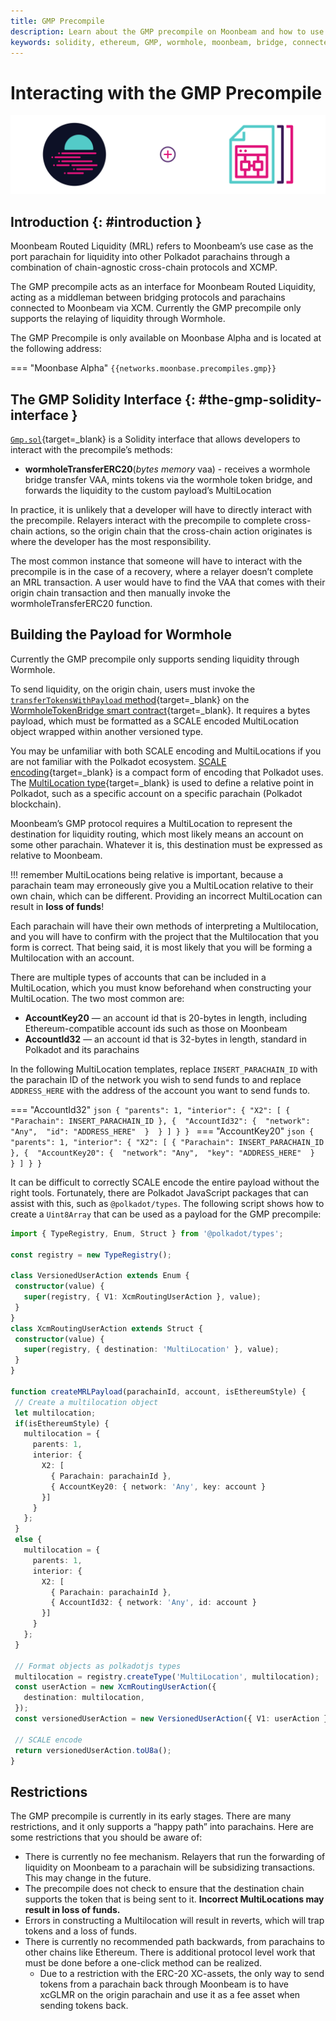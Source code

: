 ```yaml
---
title: GMP Precompile
description: Learn about the GMP precompile on Moonbeam and how to use it with the Moonbeam Routed Liquidity program provided by bridges like Wormhole.
keywords: solidity, ethereum, GMP, wormhole, moonbeam, bridge, connected, contracts, MRL
---
```


# Interacting with the GMP Precompile

![GMP Precompile Moonbeam Banner](/images/builders/pallets-precompiles/precompiles/gmp/gmp-banner.png)

## Introduction {: #introduction } 

Moonbeam Routed Liquidity (MRL) refers to Moonbeam’s use case as the port parachain for liquidity into other Polkadot parachains through a combination of chain-agnostic cross-chain protocols and XCMP. 

The GMP precompile acts as an interface for Moonbeam Routed Liquidity, acting as a middleman between bridging protocols and parachains connected to Moonbeam via XCM. Currently the GMP precompile only supports the relaying of liquidity through Wormhole.

The GMP Precompile is only available on Moonbase Alpha and is located at the following address:  

=== "Moonbase Alpha"
     ```
     {{networks.moonbase.precompiles.gmp}}
     ```

## The GMP Solidity Interface {: #the-gmp-solidity-interface }

[`Gmp.sol`](https://github.com/PureStake/moonbeam/blob/master/precompiles/gmp/Gmp.sol){target=_blank} is a Solidity interface that allows developers to interact with the precompile’s methods:  

- **wormholeTransferERC20**(*bytes memory* vaa) - receives a wormhole bridge transfer VAA, mints tokens via the wormhole token bridge, and forwards the liquidity to the custom payload’s MultiLocation

In practice, it is unlikely that a developer will have to directly interact with the precompile. Relayers interact with the precompile to complete cross-chain actions, so the origin chain that the cross-chain action originates is where the developer has the most responsibility.

The most common instance that someone will have to interact with the precompile is in the case of a recovery, where a relayer doesn’t complete an MRL transaction. A user would have to find the VAA that comes with their origin chain transaction and then manually invoke the wormholeTransferERC20 function.

## Building the Payload for Wormhole

Currently the GMP precompile only supports sending liquidity through Wormhole.  

To send liquidity, on the origin chain, users must invoke the [`transferTokensWithPayload` method](https://book.wormhole.com/technical/evm/tokenLayer.html#contract-controlled-transfer){target=_blank} on the [WormholeTokenBridge smart contract](https://github.com/wormhole-foundation/wormhole/blob/main/ethereum/contracts/bridge/interfaces/ITokenBridge.sol){target=_blank}. It requires a bytes payload, which must be formatted as a SCALE encoded MultiLocation object wrapped within another versioned type.  

You may be unfamiliar with both SCALE encoding and MultiLocations if you are not familiar with the Polkadot ecosystem. [SCALE encoding](https://docs.substrate.io/reference/scale-codec/){target=_blank} is a compact form of encoding that Polkadot uses. The [MultiLocation type](https://wiki.polkadot.network/docs/learn-xcvm){target=_blank} is used to define a relative point in Polkadot, such as a specific account on a specific parachain (Polkadot blockchain).  

Moonbeam’s GMP protocol requires a MultiLocation to represent the destination for liquidity routing, which most likely means an account on some other parachain. Whatever it is, this destination must be expressed as relative to Moonbeam.  

!!! remember
    MultiLocations being relative is important, because a parachain team may erroneously give you a MultiLocation relative to their own chain, which can be different. Providing an incorrect MultiLocation can result in **loss of funds**!   

Each parachain will have their own methods of interpreting a Multilocation, and you will have to confirm with the project that the Multilocation that you form is correct. That being said, it is most likely that you will be forming a Multilocation with an account.

There are multiple types of accounts that can be included in a MultiLocation, which you must know beforehand when constructing your MultiLocation. The two most common are:

- **AccountKey20** — an account id that is 20-bytes in length, including Ethereum-compatible account ids such as those on Moonbeam
- **AccountId32** — an account id that is 32-bytes in length, standard in Polkadot and its parachains

In the following MultiLocation templates, replace `INSERT_PARACHAIN_ID` with the parachain ID of the network you wish to send funds to and replace `ADDRESS_HERE` with the address of the account you want to send funds to.  

=== "AccountId32"
    ```json
    {
        "parents": 1,
        "interior": {
            "X2": [
                { "Parachain": INSERT_PARACHAIN_ID },
                { 
                    "AccountId32": { 
                        "network": "Any", 
                        "id": "ADDRESS_HERE" 
                    } 
                }
            ]
        }
    }
    ```
=== "AccountKey20"
    ```json
    {
        "parents": 1,
        "interior": {
            "X2": [
                { "Parachain": INSERT_PARACHAIN_ID },
                { 
                    "AccountKey20": { 
                        "network": "Any", 
                        "key": "ADDRESS_HERE" 
                    } 
                }
            ]
        }
    }
    ```

It can be difficult to correctly SCALE encode the entire payload without the right tools. Fortunately, there are Polkadot JavaScript packages that can assist with this, such as `@polkadot/types`. The following script shows how to create a `Uint8Array` that can be used as a payload for the GMP precompile:  

```typescript
import { TypeRegistry, Enum, Struct } from '@polkadot/types';

const registry = new TypeRegistry();

class VersionedUserAction extends Enum {
 constructor(value) {
   super(registry, { V1: XcmRoutingUserAction }, value);
 }
}
class XcmRoutingUserAction extends Struct {
 constructor(value) {
   super(registry, { destination: 'MultiLocation' }, value);
 }
}

function createMRLPayload(parachainId, account, isEthereumStyle) {
 // Create a multilocation object
 let multilocation;
 if(isEthereumStyle) {
   multilocation = {
     parents: 1,
     interior: {
       X2: [
         { Parachain: parachainId },
         { AccountKey20: { network: 'Any', key: account }
       }]
     }
   };
 }
 else {
   multilocation = {
     parents: 1,
     interior: {
       X2: [
         { Parachain: parachainId },
         { AccountId32: { network: 'Any', id: account }
       }]
     }
   };
 }

 // Format objects as polkadotjs types
 multilocation = registry.createType('MultiLocation', multilocation);
 const userAction = new XcmRoutingUserAction({
   destination: multilocation,
 });
 const versionedUserAction = new VersionedUserAction({ V1: userAction });

 // SCALE encode
 return versionedUserAction.toU8a();
}
```

## Restrictions 

The GMP precompile is currently in its early stages. There are many restrictions, and it only supports a “happy path” into parachains. Here are some restrictions that you should be aware of:

- There is currently no fee mechanism. Relayers that run the forwarding of liquidity on Moonbeam to a parachain will be subsidizing transactions. This may change in the future.
- The precompile does not check to ensure that the destination chain supports the token that is being sent to it. **Incorrect MultiLocations may result in loss of funds.**
- Errors in constructing a Multilocation will result in reverts, which will trap tokens and a loss of funds.
- There is currently no recommended path backwards, from parachains to other chains like Ethereum. There is additional protocol level work that must be done before a one-click method can be realized.
    - Due to a restriction with the ERC-20 XC-assets, the only way to send tokens from a parachain back through Moonbeam is to have xcGLMR on the origin parachain and use it as a fee asset when sending tokens back.  
